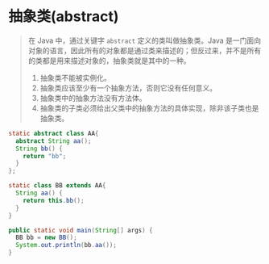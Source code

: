 # 抽象类(abstract)

> 在 Java 中，通过关键字 `abstract` 定义的类叫做抽象类。Java 是一门面向对象的语言，因此所有的对象都是通过类来描述的；但反过来，并不是所有的类都是用来描述对象的，抽象类就是其中的一种。
>
> 
>
> 1. 抽象类不能被实例化。 
> 2. 抽象类应该至少有一个抽象方法，否则它没有任何意义。
> 3. 抽象类中的抽象方法没有方法体。 
> 4. 抽象类的子类必须给出父类中的抽象方法的具体实现，除非该子类也是抽象类。

```java
static abstract class AA{
  abstract String aa();
  String bb() {
    return "bb";
  }
};

static class BB extends AA{
  String aa() {
    return this.bb();
  }
}

public static void main(String[] args) {
  BB bb = new BB();
  System.out.println(bb.aa());
}
```

